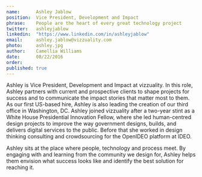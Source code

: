 ```yaml
---
name:      Ashley Jablow      
position:  Vice President, Development and Impact   
phrase:    People are the heart of every great technology project 
twitter:   ashleyjablow 
linkedin:  "https://www.linkedin.com/in/ashleyjablow" 	
email:     ashley.jablow@vizzuality.com 
photo:     ashley.jpg 
author:    Camellia Williams 
date:      08/22/2016 
order:      
published: true
---
```

Ashley is Vice President, Development and Impact at vizzuality. In this role, Ashley partners with current and prospective clients to shape projects for success and to communicate the impact stories that matter most to them. As our first US-based hire, Ashley is also leading the creation of our third office in Washington, DC. Ashley joined vizzuality after a two-year stint as a White House Presidential Innovation Fellow, where she led human-centred design projects to improve the way government designs, builds, and delivers digital services to the public. Before that she worked in design thinking consulting and crowdsourcing for the OpenIDEO platform at IDEO.

Ashley sits at the place where people, technology and process meet. By engaging with and learning from the community we design for, Ashley helps them envision what success looks like and identify the best solution for reaching it.